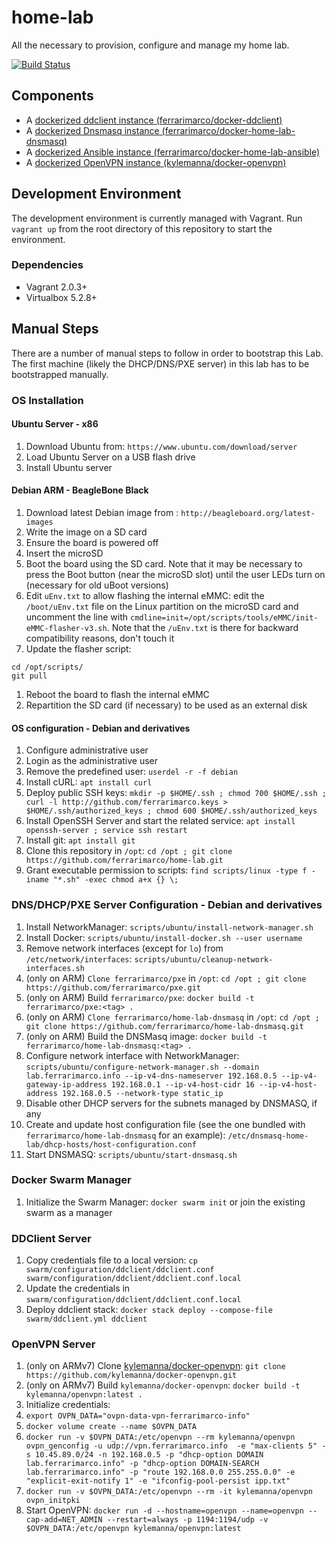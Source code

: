 # home-lab
All the necessary to provision, configure and manage my home lab.

[![Build Status](https://travis-ci.org/ferrarimarco/home-lab.svg?branch=master)](https://travis-ci.org/ferrarimarco/home-lab)

## Components

- A [dockerized ddclient instance (ferrarimarco/docker-ddclient)](https://github.com/ferrarimarco/docker-ddclient)
- A [dockerized Dnsmasq instance (ferrarimarco/docker-home-lab-dnsmasq)](https://github.com/ferrarimarco/docker-home-lab-dnsmasq)
- A [dockerized Ansible instance (ferrarimarco/docker-home-lab-ansible)](https://github.com/ferrarimarco/docker-home-lab-ansible)
- A [dockerized OpenVPN instance (kylemanna/docker-openvpn)](https://github.com/kylemanna/docker-openvpn)

## Development Environment

The development environment is currently managed with Vagrant. Run `vagrant up` from the root directory of this repository to start the environment.

### Dependencies

- Vagrant 2.0.3+
- Virtualbox 5.2.8+

## Manual Steps

There are a number of manual steps to follow in order to bootstrap this Lab. The first machine (likely the DHCP/DNS/PXE server) in this lab
has to be bootstrapped manually.

### OS Installation

#### Ubuntu Server - x86

1. Download Ubuntu from: `https://www.ubuntu.com/download/server`
1. Load Ubuntu Server on a USB flash drive
1. Install Ubuntu server

#### Debian ARM - BeagleBone Black

1. Download latest Debian image from : `http://beagleboard.org/latest-images`
1. Write the image on a SD card
1. Ensure the board is powered off
1. Insert the microSD
1. Boot the board using the SD card. Note that it may be necessary to press the Boot button (near the microSD slot) until the user LEDs turn on (necessary for old uBoot versions)
1. Edit `uEnv.txt` to allow flashing the internal eMMC: edit the `/boot/uEnv.txt` file on the Linux partition on the microSD card and uncomment the line with `cmdline=init=/opt/scripts/tools/eMMC/init-eMMC-flasher-v3.sh`. Note that the `/uEnv.txt` is there for backward compatibility reasons, don't touch it
1. Update the flasher script:

  ```
  cd /opt/scripts/
  git pull
  ```

1. Reboot the board to flash the internal eMMC
1. Repartition the SD card (if necessary) to be used as an external disk

#### OS configuration - Debian and derivatives

1. Configure administrative user
1. Login as the administrative user
1. Remove the predefined user: `userdel -r -f debian`
1. Install cURL: `apt install curl`
1. Deploy public SSH keys: `mkdir -p $HOME/.ssh ; chmod 700 $HOME/.ssh ; curl -l http://github.com/ferrarimarco.keys > $HOME/.ssh/authorized_keys ; chmod 600 $HOME/.ssh/authorized_keys`
1. Install OpenSSH Server and start the related service: `apt install openssh-server ; service ssh restart`
1. Install git: `apt install git`
1. Clone this repository in `/opt`: `cd /opt ; git clone https://github.com/ferrarimarco/home-lab.git`
1. Grant executable permission to scripts: `find scripts/linux -type f -iname "*.sh" -exec chmod a+x {} \;`

### DNS/DHCP/PXE Server Configuration - Debian and derivatives

1. Install NetworkManager: `scripts/ubuntu/install-network-manager.sh`
1. Install Docker: `scripts/ubuntu/install-docker.sh --user username`
1. Remove network interfaces (except for `lo`) from `/etc/network/interfaces`: `scripts/ubuntu/cleanup-network-interfaces.sh`
1. (only on ARM) `Clone ferrarimarco/pxe` in `/opt`: `cd /opt ; git clone https://github.com/ferrarimarco/pxe.git`
1. (only on ARM) Build `ferrarimarco/pxe`: `docker build -t ferrarimarco/pxe:<tag> .`
1. (only on ARM) `Clone ferrarimarco/home-lab-dnsmasq` in `/opt`: `cd /opt ; git clone https://github.com/ferrarimarco/home-lab-dnsmasq.git`
1. (only on ARM) Build the DNSMasq image: `docker build -t ferrarimarco/home-lab-dnsmasq:<tag> .`
1. Configure network interface with NetworkManager: `scripts/ubuntu/configure-network-manager.sh --domain lab.ferrarimarco.info --ip-v4-dns-nameserver 192.168.0.5 --ip-v4-gateway-ip-address 192.168.0.1 --ip-v4-host-cidr 16 --ip-v4-host-address 192.168.0.5 --network-type static_ip`
1. Disable other DHCP servers for the subnets managed by DNSMASQ, if any
1. Create and update host configuration file (see the one bundled with `ferrarimarco/home-lab-dnsmasq` for an example): `/etc/dnsmasq-home-lab/dhcp-hosts/host-configuration.conf`
1. Start DNSMASQ: `scripts/ubuntu/start-dnsmasq.sh`

### Docker Swarm Manager

1. Initialize the Swarm Manager: `docker swarm init` or join the existing swarm as a manager

### DDClient Server

1. Copy credentials file to a local version: `cp swarm/configuration/ddclient/ddclient.conf swarm/configuration/ddclient/ddclient.conf.local`
1. Update the credentials in `swarm/configuration/ddclient/ddclient.conf.local`
1. Deploy ddclient stack: `docker stack deploy --compose-file swarm/ddclient.yml ddclient`

### OpenVPN Server

1. (only on ARMv7) Clone [kylemanna/docker-openvpn](https://github.com/kylemanna/docker-openvpn.git): `git clone https://github.com/kylemanna/docker-openvpn.git`
1. (only on ARMv7) Build `kylemanna/docker-openvpn`: `docker build -t kylemanna/openvpn:latest .`
1. Initialize credentials:
  1. `export OVPN_DATA="ovpn-data-vpn-ferrarimarco-info"`
  1. `docker volume create --name $OVPN_DATA`
  1. `docker run -v $OVPN_DATA:/etc/openvpn --rm kylemanna/openvpn ovpn_genconfig -u udp://vpn.ferrarimarco.info  -e "max-clients 5" -s 10.45.89.0/24 -n 192.168.0.5 -p "dhcp-option DOMAIN lab.ferrarimarco.info" -p "dhcp-option DOMAIN-SEARCH lab.ferrarimarco.info" -p "route 192.168.0.0 255.255.0.0" -e "explicit-exit-notify 1" -e "ifconfig-pool-persist ipp.txt"`
  1. `docker run -v $OVPN_DATA:/etc/openvpn --rm -it kylemanna/openvpn ovpn_initpki`
1. Start OpenVPN: `docker run -d --hostname=openvpn --name=openvpn --cap-add=NET_ADMIN --restart=always -p 1194:1194/udp -v $OVPN_DATA:/etc/openvpn kylemanna/openvpn:latest`

